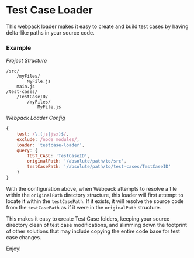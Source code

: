 # Test Case Loader

This webpack loader makes it easy to create and build test cases by having delta-like paths in your source code.


### Example

*Project Structure*

```
/src/
	/myFiles/
		MyFile.js
	main.js
/test-cases/
	/TestCaseID/
		/myFiles/
			MyFile.js
```

*Webpack Loader Config*
```javascript
{
    test: /\.(js|jsx)$/,
    exclude: /node_modules/,
    loader: 'testcase-loader',
    query: {
        TEST_CASE: 'TestCaseID',
        originalPath: '/absolute/path/to/src',
        testCasePath: '/absolute/path/to/test-cases/TestCaseID'
    }
}
```

With the configuration above, when Webpack attempts to resolve a file within the `originalPath` directory structure, this loader will first attempt to locate it within the `testCasePath`. If it exists, it will resolve the source code from the `testCasePath` as if it were in the `originalPath` structure.

This makes it easy to create Test Case folders, keeping your source directory clean of test case modifications, and slimming down the footprint of other solutions that may include copying the entire code base for test case changes.

Enjoy!

